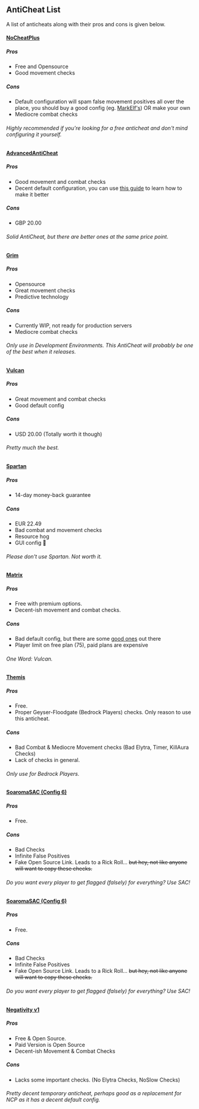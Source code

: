 ## AntiCheat List
 A list of anticheats along with their pros and cons is given below.

#### [NoCheatPlus](https://github.com/Updated-NoCheatPlus/NoCheatPlus)

##### Pros
  - Free and Opensource
  - Good movement checks

##### Cons
  - Default configuration will spam false movement positives all over the place, you should buy a good config (eg. [MarkElf's](https://www.mc-market.org/resources/475/)) OR make your own
  - Mediocre combat checks

###### Highly recommended if you're looking for a free anticheat and don't mind configuring it yourself.

#### [AdvancedAntiCheat](https://www.spigotmc.org/resources/6442/)

##### Pros
  - Good movement and combat checks
  - Decent default configuration, you can use [this guide](https://www.spigotmc.org/threads/109418/) to learn how to make it better

##### Cons
  - GBP 20.00

###### Solid AntiCheat, but there are better ones at the same price point.

#### [Grim](https://github.com/MWHunter/Grim)

##### Pros
  - Opensource
  - Great movement checks
  - Predictive technology

##### Cons
  - Currently WIP, not ready for production servers
  - Mediocre combat checks
  
###### Only use in Development Environments. This AntiCheat will probably be one of the best when it releases.
  
#### [Vulcan](https://www.spigotmc.org/resources/83626/)

##### Pros
  - Great movement and combat checks
  - Good default config

##### Cons
  - USD 20.00 (Totally worth it though)

###### Pretty much the best.

#### [Spartan](https://www.spigotmc.org/resources/25638/)

##### Pros
  - 14-day money-back guarantee

##### Cons
  - EUR 22.49
  - Bad combat and movement checks
  - Resource hog
  - GUI config 🤮

###### Please don't use Spartan. Not worth it.

#### [Matrix](https://matrix.rip)

##### Pros
  - Free with premium options.
  - Decent-ish movement and combat checks.

##### Cons
  - Bad default config, but there are some [good ones](https://github.com/QuantumSuite/MatrixChecks) out there
  - Player limit on free plan (75), paid plans are expensive

###### One Word: Vulcan.

#### [Themis](https://www.spigotmc.org/resources/themis-anti-cheat-1-17-1-18-bedrock-support-paper-compatibility-free-optimized.90766/)

##### Pros
  - Free.
  - Proper Geyser-Floodgate (Bedrock Players) checks. Only reason to use this anticheat.

##### Cons
  - Bad Combat & Mediocre Movement checks (Bad Elytra, Timer, KillAura Checks)
  - Lack of checks in general.

###### Only use for Bedrock Players.

#### [SoaromaSAC (Config 6)](https://www.spigotmc.org/resources/soaromasac-lightweight-cheat-detection-system.87702/)

##### Pros
  - Free.

##### Cons
  - Bad Checks
  - Infinite False Positives
  - Fake Open Source Link. Leads to a Rick Roll... ~~but hey, not like anyone will want to copy these checks.~~

###### Do you want every player to get flagged (falsely) for everything? Use SAC! 

#### [SoaromaSAC (Config 6)](https://www.spigotmc.org/resources/soaromasac-lightweight-cheat-detection-system.87702/)

##### Pros
  - Free.

##### Cons
  - Bad Checks
  - Infinite False Positives
  - Fake Open Source Link. Leads to a Rick Roll... ~~but hey, not like anyone will want to copy these checks.~~

###### Do you want every player to get flagged (falsely) for everything? Use SAC! 


#### [Negativity v1](https://www.spigotmc.org/resources/soaromasac-lightweight-cheat-detection-system.87702/)

##### Pros
  - Free & Open Source.
  - Paid Version is Open Source
  - Decent-ish Movement & Combat Checks

##### Cons
  - Lacks some important checks. (No Elytra Checks, NoSlow Checks)

###### Pretty decent temporary anticheat, perhaps good as a replacement for NCP as it has a decent default config.
